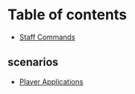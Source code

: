 # Table of contents

* [Staff Commands](README.md)

## scenarios

* [Player Applications](scenarios/player-applications.md)
